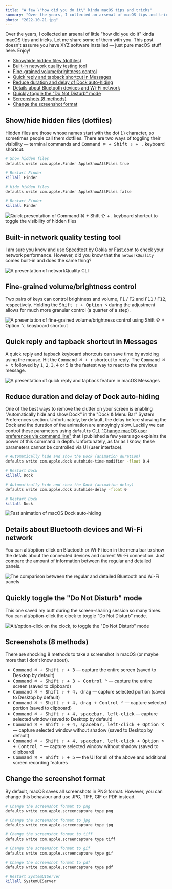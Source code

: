 ```yaml
---
title: "A few \"how did you do it\" kinda macOS tips and tricks"
summary: "Over the years, I collected an arsenal of macOS tips and tricks. Let me share some of them with you. This post doesn't assume you have XYZ software installed — just pure macOS stuff here."
photo: "2022-10-21.jpg"
---
```


Over the years, I collected an arsenal of little "how did you do it" kinda macOS tips and tricks. Let me share some of them with you. This post doesn't assume you have XYZ software installed — just pure macOS stuff here. Enjoy!

- [Show/hide hidden files (dotfiles)](#showhide-hidden-files-dotfiles)
- [Built-in network quality testing tool](#built-in-network-quality-testing-tool)
- [Fine-grained volume/brightness control](#fine-grained-volumebrightness-control)
- [Quick reply and tapback shortcut in Messages](#quick-reply-and-tapback-shortcut-in-messages)
- [Reduce duration and delay of Dock auto-hiding](#reduce-duration-and-delay-of-dock-auto-hiding)
- [Details about Bluetooth devices and Wi-Fi network](#details-about-bluetooth-devices-and-wi-fi-network)
- [Quickly toggle the “Do Not Disturb” mode](#quickly-toggle-the-do-not-disturb-mode)
- [Screenshots (8 methods)](#screenshots-8-methods)
- [Change the screenshot format](#change-the-screenshot-format)

## Show/hide hidden files (dotfiles)

Hidden files are those whose names start with the dot (.) character, so sometimes people call them dotfiles. There are two ways of toggling their visibility — terminal commands and <kbd>Command ⌘ + Shift ⇧ + .</kbd> keyboard shortcut.

```bash
# Show hidden files
defaults write com.apple.Finder AppleShowAllFiles true

# Restart Finder
killall Finder
```

```bash
# Hide hidden files
defaults write com.apple.Finder AppleShowAllFiles false

# Restart Finder
killall Finder
```

![Quick presentation of Command ⌘ + Shift ⇧ + . keyboard shortcut to toggle the visibility of hidden files](/photos/2022-10-21-1.gif)

## Built-in network quality testing tool

I am sure you know and use [Speedtest by Ookla](https://www.speedtest.net) or [Fast.com](https://fast.com) to check your network performance. However, did you know that the `networkQuality` comes built-in and does the same thing?

![A presentation of networkQuality CLI](/photos/2022-10-21-2.gif)

## Fine-grained volume/brightness control

Two pairs of keys can control brightness and volume, <kbd>F1</kbd> /  <kbd>F2</kbd> and <kbd>F11</kbd> / <kbd>F12</kbd>, respectively. Holding the <kbd>Shift ⇧ + Option ⌥</kbd> during the adjustment allows for much more granular control (a quarter of a step).

![A presentation of fine-grained volume/brightness control using Shift ⇧ + Option ⌥ keayboard shortcut](/photos/2022-10-21-3.gif)

## Quick reply and tapback shortcut in Messages

A quick reply and tapback keyboard shortcuts can save time by avoiding using the mouse. Hit the <kbd>Command ⌘ + r</kbd> shortcut to reply. The <kbd>Command ⌘ + t</kbd> followed by <kbd>1</kbd>, <kbd>2</kbd>, <kbd>3</kbd>, <kbd>4</kbd> or <kbd>5</kbd> is the fastest way to react to the previous message.

![A presentation of quick reply and tapback feature in macOS Messages](/photos/2022-10-21-4.gif)

## Reduce duration and delay of Dock auto-hiding

One of the best ways to remove the clutter on your screen is enabling "Automatically hide and show Dock" in the "Dock & Menu Bar" System Preferences section. Unfortunately, by default, the delay before showing the Dock and the duration of the animation are annoyingly slow. Luckily we can control these parameters using `defaults` CLI. ["Change macOS user preferences via command line"](/change-macos-user-preferences-via-command-line/) that I published a few years ago explains the power of this command in depth. Unfortunately, as far as I know, these parameters cannot be controlled via UI (user interface).

```bash
# Automatically hide and show the Dock (animation duration)
defaults write com.apple.dock autohide-time-modifier -float 0.4

# Restart Dock
killall Dock
```

```bash
# Automatically hide and show the Dock (animation delay)
defaults write com.apple.dock autohide-delay -float 0

# Restart Dock
killall Dock
```

![Fast animation of macOS Dock auto-hiding](/photos/2022-10-21-5.gif)

## Details about Bluetooth devices and Wi-Fi network

You can alt/option-click on Bluetooth or Wi-Fi icon in the menu bar to show the details about the connected devices and current Wi-Fi connection. Just compare the amount of information between the regular and detailed panels.


![The comparison between the regular and detailed Bluetooth and Wi-Fi panels](/photos/2022-10-21-6.png)

## Quickly toggle the "Do Not Disturb" mode

This one saved my butt during the screen-sharing session so many times. You can alt/option-click the clock to toggle "Do Not Disturb" mode.


![Alt/option-click on the clock, to toggle the "Do Not Disturb" mode](/photos/2022-10-21-7.gif)

## Screenshots (8 methods)

There are shocking 8 methods to take a screenshot in macOS (or maybe more that I don't know about).

- <kbd>Command ⌘ + Shift ⇧ + 3</kbd> — capture the entire screen (saved to Desktop by default)
- <kbd>Command ⌘ + Shift ⇧ + 3 + Control ⌃</kbd>  — capture the entire screen (saved to clipboard)
- <kbd>Command ⌘ + Shift ⇧ + 4, drag</kbd> — capture selected portion (saved to Desktop by default)
- <kbd>Command ⌘ + Shift ⇧ + 4, drag + Control ⌃</kbd> — capture selected portion (saved to clipboard)
- <kbd>Command ⌘ + Shift ⇧ + 4, spacebar, left-click</kbd> — capture selected window (saved to Desktop by default)
- <kbd>Command ⌘ + Shift ⇧ + 4, spacebar, left-click + Option ⌥</kbd> — capture selected window without shadow (saved to Desktop by default)
- <kbd>Command ⌘ + Shift ⇧ + 4, spacebar, left-click + Option ⌥ + Control ⌃</kbd> — capture selected window without shadow (saved to clipboard)
- <kbd>Command ⌘ + Shift ⇧ + 5</kbd> — the UI for all of the above and additional screen recording features

## Change the screenshot format

By default, macOS saves all screenshots in PNG format. However, you can change this behaviour and use JPG, TIFF, GIF or PDF instead.

```bash
# Change the screenshot format to png
defaults write com.apple.screencapture type png

# Change the screenshot format to jpg
defaults write com.apple.screencapture type jpg

# Change the screenshot format to tiff
defaults write com.apple.screencapture type tiff

# Change the screenshot format to gif
defaults write com.apple.screencapture type gif

# Change the screenshot format to pdf
defaults write com.apple.screencapture type pdf

# Restart SystemUIServer
killall SystemUIServer
```
